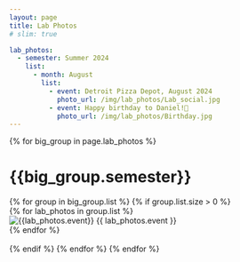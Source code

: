 ```yaml
---
layout: page
title: Lab Photos
# slim: true

lab_photos:
  - semester: Summer 2024
    list:
      - month: August
        list:
          - event: Detroit Pizza Depot, August 2024
            photo_url: /img/lab_photos/Lab_social.jpg
          - event: Happy birthday to Daniel!🎂
            photo_url: /img/lab_photos/Birthday.jpg
---
```


<!-- ## Summer 2024
### August

<div style="display: flex; justify-content: space-between; align-items: center;">  
    <div style="flex: 1;">  
        <img src="/img/lab_photos/Lab_social.jpeg" alt="Detroit Pizza Depot" style="width: 90%; display: block;">  
        <p style="text-align: center; margin-top: 10px;">Detroit Pizza Depot</p>  
    </div>  
    <div style="flex: 1;">  
        <img src="/img/lab_photos/Birthday.jpeg" alt="Happy birthday to Daniel!" style="width: 90%; display: block;">  
        <p style="text-align: center; margin-top: 10px;">Happy birthday to Daniel!🎂</p>  
    </div>  
</div> -->

<div class="row">
  {% for big_group in page.lab_photos %}
    <h1> {{big_group.semester}} </h1>
    {% for group in big_group.list %}
      {% if group.list.size > 0 %}
        <!-- {% if group.month %}
          <h2 style="text-align: left; margin-bottom: 20px;"> {{ group.month }} </h2>
        {% endif %} -->
        <div class="row lab_photos-row">
          {% for lab_photos in group.list %}
            <div class="col-xl-6 col-lg-6 col-md-6 text-center col-sm-12 col-xs-12 lab_photos-col">
              <img class="img-responsive" src="{{ lab_photos.photo_url }}" alt="{{lab_photos.event}}">  
            {{ lab_photos.event }}
            </div>
          {% endfor %}
        </div>
      <br>
      {% endif %}
    {% endfor %}
  {% endfor %}
</div>

